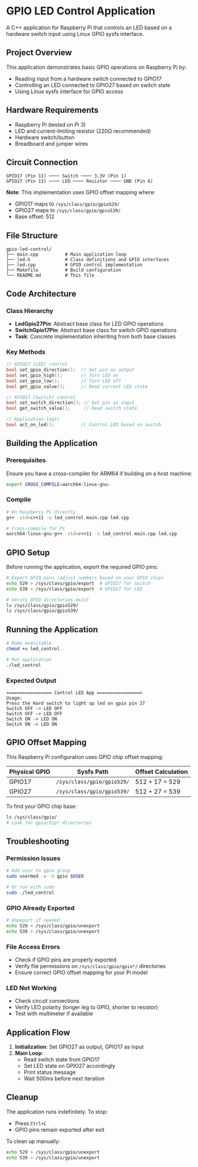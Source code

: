 # GPIO LED Control Application

A C++ application for Raspberry Pi that controls an LED based on a hardware switch input using Linux GPIO sysfs interface.

## Project Overview

This application demonstrates basic GPIO operations on Raspberry Pi by:
- Reading input from a hardware switch connected to GPIO17
- Controlling an LED connected to GPIO27 based on switch state
- Using Linux sysfs interface for GPIO access

## Hardware Requirements

- Raspberry Pi (tested on Pi 3)
- LED and current-limiting resistor (220Ω recommended)
- Hardware switch/button
- Breadboard and jumper wires

## Circuit Connection

```
GPIO17 (Pin 11) ──── Switch ──── 3.3V (Pin 1)
GPIO27 (Pin 13) ──── LED ──── Resistor ──── GND (Pin 6)
```

**Note**: This implementation uses GPIO offset mapping where:
- GPIO17 maps to `/sys/class/gpio/gpio529/`
- GPIO27 maps to `/sys/class/gpio/gpio539/`
- Base offset: 512

## File Structure

```
gpio-led-control/
├── main.cpp          # Main application loop
├── led.h             # Class definitions and GPIO interfaces
├── led.cpp           # GPIO control implementation
├── Makefile          # Build configuration
└── README.md         # This file
```

## Code Architecture

### Class Hierarchy

- **LedGpio27Pin**: Abstract base class for LED GPIO operations
- **SwitchGpio17Pin**: Abstract base class for switch GPIO operations  
- **Task**: Concrete implementation inheriting from both base classes

### Key Methods

```cpp
// GPIO27 (LED) control
bool set_gpio_direction();  // Set pin as output
bool set_gpio_high();       // Turn LED on
bool set_gpio_low();        // Turn LED off
bool get_gpio_value();      // Read current LED state

// GPIO17 (Switch) control
bool set_switch_direction(); // Set pin as input
bool get_switch_value();     // Read switch state

// Application logic
bool act_on_led();          // Control LED based on switch
```

## Building the Application

### Prerequisites
Ensure you have a cross-compiler for ARM64 if building on a host machine:
```bash
export CROSS_COMPILE=aarch64-linux-gnu-
```

### Compile
```bash
# On Raspberry Pi directly
g++ -std=c++11 -o led_control main.cpp led.cpp

# Cross-compile for Pi
aarch64-linux-gnu-g++ -std=c++11 -o led_control main.cpp led.cpp
```

## GPIO Setup

Before running the application, export the required GPIO pins:

```bash
# Export GPIO pins (adjust numbers based on your GPIO chip)
echo 529 > /sys/class/gpio/export  # GPIO17 for switch
echo 539 > /sys/class/gpio/export  # GPIO27 for LED

# Verify GPIO directories exist
ls /sys/class/gpio/gpio529/
ls /sys/class/gpio/gpio539/
```

## Running the Application

```bash
# Make executable
chmod +x led_control

# Run application
./led_control
```

### Expected Output
```
<================ Control LED App ================>
Usage: 
Press the Hard switch to light up led on gpio pin 27
Switch OFF -> LED OFF
Switch OFF -> LED OFF
Switch ON -> LED ON
Switch ON -> LED ON
```

## GPIO Offset Mapping

This Raspberry Pi configuration uses GPIO chip offset mapping:

| Physical GPIO | Sysfs Path | Offset Calculation |
|---------------|------------|-------------------|
| GPIO17 | `/sys/class/gpio/gpio529/` | 512 + 17 = 529 |
| GPIO27 | `/sys/class/gpio/gpio539/` | 512 + 27 = 539 |

To find your GPIO chip base:
```bash
ls /sys/class/gpio/
# Look for gpiochip* directories
```

## Troubleshooting

### Permission Issues
```bash
# Add user to gpio group
sudo usermod -a -G gpio $USER

# Or run with sudo
sudo ./led_control
```

### GPIO Already Exported
```bash
# Unexport if needed
echo 529 > /sys/class/gpio/unexport
echo 539 > /sys/class/gpio/unexport
```

### File Access Errors
- Check if GPIO pins are properly exported
- Verify file permissions on `/sys/class/gpio/gpio*/` directories
- Ensure correct GPIO offset mapping for your Pi model

### LED Not Working
- Check circuit connections
- Verify LED polarity (longer leg to GPIO, shorter to resistor)
- Test with multimeter if available

## Application Flow

1. **Initialization**: Set GPIO27 as output, GPIO17 as input
2. **Main Loop**: 
   - Read switch state from GPIO17
   - Set LED state on GPIO27 accordingly
   - Print status message
   - Wait 500ms before next iteration

## Cleanup

The application runs indefinitely. To stop:
- Press `Ctrl+C`
- GPIO pins remain exported after exit

To clean up manually:
```bash
echo 529 > /sys/class/gpio/unexport
echo 539 > /sys/class/gpio/unexport
```